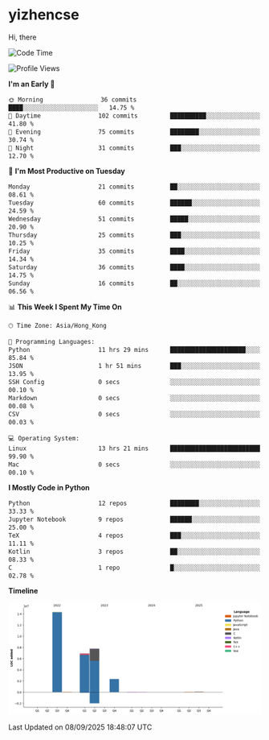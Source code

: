 # yizhencse


Hi, there

<!--START_SECTION:waka-->
![Code Time](http://img.shields.io/badge/Code%20Time-181%20hrs%2043%20mins-blue)

![Profile Views](http://img.shields.io/badge/Profile%20Views-12-blue)

**I'm an Early 🐤** 

```text
🌞 Morning                36 commits          ████░░░░░░░░░░░░░░░░░░░░░   14.75 % 
🌆 Daytime                102 commits         ██████████░░░░░░░░░░░░░░░   41.80 % 
🌃 Evening                75 commits          ████████░░░░░░░░░░░░░░░░░   30.74 % 
🌙 Night                  31 commits          ███░░░░░░░░░░░░░░░░░░░░░░   12.70 % 
```
📅 **I'm Most Productive on Tuesday** 

```text
Monday                   21 commits          ██░░░░░░░░░░░░░░░░░░░░░░░   08.61 % 
Tuesday                  60 commits          ██████░░░░░░░░░░░░░░░░░░░   24.59 % 
Wednesday                51 commits          █████░░░░░░░░░░░░░░░░░░░░   20.90 % 
Thursday                 25 commits          ███░░░░░░░░░░░░░░░░░░░░░░   10.25 % 
Friday                   35 commits          ████░░░░░░░░░░░░░░░░░░░░░   14.34 % 
Saturday                 36 commits          ████░░░░░░░░░░░░░░░░░░░░░   14.75 % 
Sunday                   16 commits          ██░░░░░░░░░░░░░░░░░░░░░░░   06.56 % 
```


📊 **This Week I Spent My Time On** 

```text
🕑︎ Time Zone: Asia/Hong_Kong

💬 Programming Languages: 
Python                   11 hrs 29 mins      █████████████████████░░░░   85.84 % 
JSON                     1 hr 51 mins        ███░░░░░░░░░░░░░░░░░░░░░░   13.95 % 
SSH Config               0 secs              ░░░░░░░░░░░░░░░░░░░░░░░░░   00.10 % 
Markdown                 0 secs              ░░░░░░░░░░░░░░░░░░░░░░░░░   00.08 % 
CSV                      0 secs              ░░░░░░░░░░░░░░░░░░░░░░░░░   00.03 % 

💻 Operating System: 
Linux                    13 hrs 21 mins      █████████████████████████   99.90 % 
Mac                      0 secs              ░░░░░░░░░░░░░░░░░░░░░░░░░   00.10 % 
```

**I Mostly Code in Python** 

```text
Python                   12 repos            ████████░░░░░░░░░░░░░░░░░   33.33 % 
Jupyter Notebook         9 repos             ██████░░░░░░░░░░░░░░░░░░░   25.00 % 
TeX                      4 repos             ███░░░░░░░░░░░░░░░░░░░░░░   11.11 % 
Kotlin                   3 repos             ██░░░░░░░░░░░░░░░░░░░░░░░   08.33 % 
C                        1 repo              █░░░░░░░░░░░░░░░░░░░░░░░░   02.78 % 
```



**Timeline**

![Lines of Code chart](https://raw.githubusercontent.com/yizhencse/yizhencse/main/assets/bar_graph.png)


 Last Updated on 08/09/2025 18:48:07 UTC
<!--END_SECTION:waka-->

